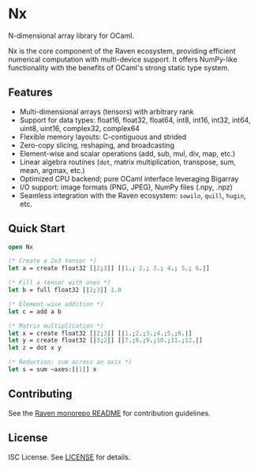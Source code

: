 # Nx

N-dimensional array library for OCaml.

Nx is the core component of the Raven ecosystem, providing efficient
numerical computation with multi-device support. It offers NumPy-like
functionality with the benefits of OCaml's strong static type system.

## Features

- Multi-dimensional arrays (tensors) with arbitrary rank
- Support for data types: float16, float32, float64, int8, int16, int32,
  int64, uint8, uint16, complex32, complex64
- Flexible memory layouts: C-contiguous and strided
- Zero-copy slicing, reshaping, and broadcasting
- Element-wise and scalar operations (add, sub, mul, div, map, etc.)
- Linear algebra routines (`dot`, matrix multiplication, transpose,
  sum, mean, argmax, etc.)
- Optimized CPU backend; pure OCaml interface leveraging Bigarray
- I/O support: image formats (PNG, JPEG), NumPy files (.npy, .npz)
- Seamless integration with the Raven ecosystem: `sowilo`, `quill`, `hugin`, etc.

## Quick Start

```ocaml
open Nx

(* Create a 2x3 tensor *)
let a = create float32 [|2;3|] [|1.; 2.; 3.; 4.; 5.; 6.|]

(* Fill a tensor with ones *)
let b = full float32 [|2;3|] 1.0

(* Element-wise addition *)
let c = add a b

(* Matrix multiplication *)
let x = create float32 [|2;3|] [|1.;2.;3.;4.;5.;6.|]
let y = create float32 [|3;2|] [|7.;8.;9.;10.;11.;12.|]
let z = dot x y

(* Reduction: sum across an axis *)
let s = sum ~axes:[|1|] x
```

## Contributing

See the [Raven monorepo README](../README.md) for contribution guidelines.

## License

ISC License. See [LICENSE](../LICENSE) for details.
